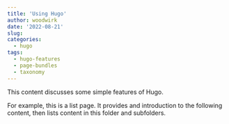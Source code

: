```yaml
---
title: 'Using Hugo'
author: woodwirk
date: '2022-08-21'
slug: 
categories:
  - hugo
tags:
  - hugo-features
  - page-bundles
  - taxonomy
---
```


This content discusses some simple features of Hugo.

For example, this is a list page. It provides and introduction to the following content, then lists content in this folder and subfolders.